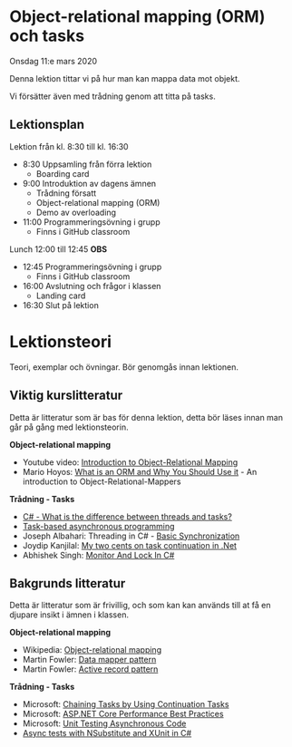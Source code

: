 # Object-relational mapping (ORM) och tasks

Onsdag 11:e mars 2020

Denna lektion tittar vi på hur man kan mappa data mot objekt.

Vi försätter även med trådning genom att titta på tasks.

## Lektionsplan

Lektion från kl. 8:30 till kl. 16:30

* 8:30 Uppsamling från förra lektion
	* Boarding card
* 9:00 Introduktion av dagens ämnen
	* Trådning försatt
	* Object-relational mapping (ORM)
	* Demo av overloading
* 11:00 Programmeringsövning i grupp
	* Finns i GitHub classroom
  

Lunch 12:00 till 12:45 **OBS**

* 12:45 Programmeringsövning i grupp
	* Finns i GitHub classroom
* 16:00 Avslutning och frågor i klassen
	* Landing card
* 16:30 Slut på lektion

# Lektionsteori

Teori, exemplar och övningar. Bör genomgås innan lektionen.

## Viktig kurslitteratur
Detta är litteratur som är bas för denna lektion, detta bör läses innan man går på gång med lektionsteorin.

**Object-relational mapping**

* Youtube video: [Introduction to Object-Relational Mapping](https://www.youtube.com/watch?v=dHQ-I7kr_SY)
* Mario Hoyos: [What is an ORM and Why You Should Use it](https://blog.bitsrc.io/what-is-an-orm-and-why-you-should-use-it-b2b6f75f5e2a) - An introduction to Object-Relational-Mappers

**Trådning - Tasks**

* [C# - What is the difference between threads and tasks?](https://peterdaugaardrasmussen.com/2018/11/08/csharp-what-is-the-difference-between-threads-and-tasks/)
* [Task-based asynchronous programming](https://docs.microsoft.com/en-us/dotnet/standard/parallel-programming/task-based-asynchronous-programming)
* Joseph Albahari: Threading in C# - [Basic Synchronization](http://www.albahari.com/threading/part2.aspx)
* Joydip Kanjilal: [My two cents on task continuation in .Net](https://www.infoworld.com/article/3171605/my-two-cents-on-task-continuation-in-net.html)
* Abhishek Singh: [Monitor And Lock In C#](https://www.c-sharpcorner.com/UploadFile/de41d6/monitor-and-lock-in-C-Sharp/)

## Bakgrunds litteratur
Detta är litteratur som är frivillig, och som kan kan används till at få en djupare insikt i ämnen i klassen.

**Object-relational mapping**

* Wikipedia: [Object-relational mapping](https://en.wikipedia.org/wiki/Object-relational_mapping) 
* Martin Fowler: [Data mapper pattern](https://martinfowler.com/eaaCatalog/dataMapper.html)
* Martin Fowler: [Active record pattern](https://www.martinfowler.com/eaaCatalog/activeRecord.html)

**Trådning - Tasks**

* Microsoft: [Chaining Tasks by Using Continuation Tasks](https://docs.microsoft.com/en-us/dotnet/standard/parallel-programming/chaining-tasks-by-using-continuation-tasks)
* Microsoft: [ASP.NET Core Performance Best Practices](https://docs.microsoft.com/en-us/aspnet/core/performance/performance-best-practices?view=aspnetcore-3.1)
* Microsoft: [Unit Testing Asynchronous Code](https://docs.microsoft.com/en-us/archive/msdn-magazine/2014/november/async-programming-unit-testing-asynchronous-code)
* [Async tests with NSubstitute and XUnit in C#](http://www.garethrepton.com/Unit-Testing-async-methods/)

